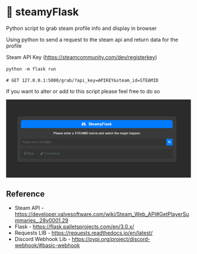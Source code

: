 # 🍺 steamyFlask
 Python script to grab steam profile info and display in browser

Using python to send a request to the steam api and return data for the profile

Steam API Key (https://steamcommunity.com/dev/registerkey)

`python -m flask run`

`# GET 127.0.0.1:5000/grab/?api_key=APIKEY&steam_id=STEAMID`

If you want to alter or add to this script please feel free to do so

![PICTURE](https://raw.githubusercontent.com/Quinny-J/steamyFlask/main/MAIN.png)

## Reference 
- Steam API - https://developer.valvesoftware.com/wiki/Steam_Web_API#GetPlayerSummaries_.28v0001.29 
- Flask - https://flask.palletsprojects.com/en/3.0.x/
- Requests LIB - https://requests.readthedocs.io/en/latest/
- Discord Webhook Lib - https://pypi.org/project/discord-webhook/#basic-webhook

